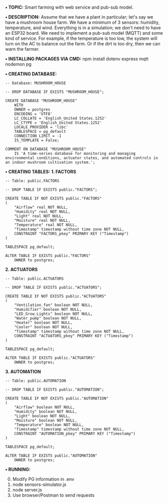 **• TOPIC:** Smart farming with web service and pub-sub model.

**• DESCRIPTION:** Assume that we have a plant in particular; let's say we have a mushroom house farm. We have a minimum of 3 sensors: humidity, temperature, and wind. Everything is in a simulation; we don't need to have an ESP32 board. We need to implement a pub-sub model (MQTT) and some kind of service. For example, if the temperature is too low, the system will turn on the AC to balance out the farm. Or if the dirt is too dry, then we can warn the farmer.

**• INSTALLING PACKAGES VIA CMD:** npm install dotenv express mqtt nodemon pg

**• CREATING DATABASE:**

    -- Database: MUSHROOM_HOUSE

    -- DROP DATABASE IF EXISTS "MUSHROOM_HOUSE";

    CREATE DATABASE "MUSHROOM_HOUSE"
        WITH
        OWNER = postgres
        ENCODING = 'UTF8'
        LC_COLLATE = 'English_United States.1252'
        LC_CTYPE = 'English_United States.1252'
        LOCALE_PROVIDER = 'libc'
        TABLESPACE = pg_default
        CONNECTION LIMIT = -1
        IS_TEMPLATE = False;

    COMMENT ON DATABASE "MUSHROOM_HOUSE"
        IS 'A time-series database for monitoring and managing environmental conditions, actuator states, and automated controls in an indoor mushroom cultivation system.';

**• CREATING TABLES:**
**1. FACTORS**

    -- Table: public.FACTORS

    -- DROP TABLE IF EXISTS public."FACTORS";

    CREATE TABLE IF NOT EXISTS public."FACTORS"
    (
        "Airflow" real NOT NULL,
        "Humidity" real NOT NULL,
        "Light" real NOT NULL,
        "Moisture" real NOT NULL,
        "Temperature" real NOT NULL,
        "Timestamp" timestamp without time zone NOT NULL,
        CONSTRAINT "FACTORS_pkey" PRIMARY KEY ("Timestamp")
    )

    TABLESPACE pg_default;

    ALTER TABLE IF EXISTS public."FACTORS"
        OWNER to postgres;
**2. ACTUATORS**

    -- Table: public.ACTUATORS

    -- DROP TABLE IF EXISTS public."ACTUATORS";

    CREATE TABLE IF NOT EXISTS public."ACTUATORS"
    (
        "Ventilation_fan" boolean NOT NULL,
        "Humidifier" boolean NOT NULL,
        "LED_Grow_Lights" boolean NOT NULL,
        "Water_pump" boolean NOT NULL,
        "Heater" boolean NOT NULL,
        "Cooler" boolean NOT NULL,
        "Timestamp" timestamp without time zone NOT NULL,
        CONSTRAINT "ACTUATORS_pkey" PRIMARY KEY ("Timestamp")
    )

    TABLESPACE pg_default;

    ALTER TABLE IF EXISTS public."ACTUATORS"
        OWNER to postgres;

**3. AUTOMATION**

    -- Table: public.AUTOMATION

    -- DROP TABLE IF EXISTS public."AUTOMATION";

    CREATE TABLE IF NOT EXISTS public."AUTOMATION"
    (
        "Airflow" boolean NOT NULL,
        "Humidity" boolean NOT NULL,
        "Light" boolean NOT NULL,
        "Moisture" boolean NOT NULL,
        "Temperature" boolean NOT NULL,
        "Timestamp" timestamp without time zone NOT NULL,
        CONSTRAINT "AUTOMATION_pkey" PRIMARY KEY ("Timestamp")
    )

    TABLESPACE pg_default;

    ALTER TABLE IF EXISTS public."AUTOMATION"
        OWNER to postgres;

**• RUNNING:**

0. Modify PG information in .env
1. node sensors-simulator.js
2. node server.js
3. Use browser/Postman to send requests